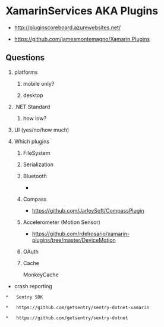 # XamarinServices AKA Plugins

*   http://pluginscoreboard.azurewebsites.net/

*   https://github.com/jamesmontemagno/Xamarin.Plugins

## Questions

1.  platforms

    1.  mobile only?
    
    2.  desktop
    
    
2.  .NET Standard 

    1.  how low?
    
3.  UI (yes/no/how much)

4.  Which plugins

    1.  FileSystem
    
    2.  Serialization
    
    3.  Bluetooth

        *   

    3.  Compass

        *   https://github.com/JarleySoft/CompassPlugin

    4.  Accelerometer (Motion Sensor)

        *   https://github.com/rdelrosario/xamarin-plugins/tree/master/DeviceMotion

    4.  OAuth
    
    4.  Cache
    
        MonkeyCache

*    crash reporting

    *   Sentry SDK
  
    *   https://github.com/getsentry/sentry-dotnet-xamarin

    *   https://github.com/getsentry/sentry-dotnet